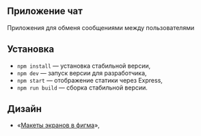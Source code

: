 ## Приложение чат
Приложения для обменя сообщениями между пользователями

## Установка

- `npm install` — установка стабильной версии,
- `npm dev` — запуск версии для разработчика,
- `npm start` — отображение статики через Express,
- `npm run build` — сборка стабильной версии.

## Дизайн
- «[Макеты экранов в фигма](https://www.figma.com/file/vpmKIFUeQuiuCdSBtU456a/messanger?node-id=0%3A1)»,

#
